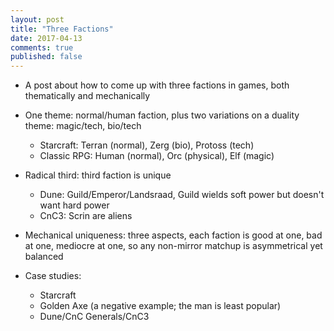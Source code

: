 ```yaml
---
layout: post
title: "Three Factions"
date: 2017-04-13
comments: true
published: false
---
```


- A post about how to come up with three factions in games, both thematically and mechanically
- One theme: normal/human faction, plus two variations on a duality theme: magic/tech, bio/tech
  - Starcraft: Terran (normal), Zerg (bio), Protoss (tech)
  - Classic RPG: Human (normal), Orc (physical), Elf (magic)
- Radical third: third faction is unique
  - Dune: Guild/Emperor/Landsraad, Guild wields soft power but doesn't want hard power
  - CnC3: Scrin are aliens
- Mechanical uniqueness: three aspects, each faction is good at one, bad at one, mediocre at one, so any non-mirror matchup is asymmetrical yet balanced

- Case studies:
  - Starcraft
  - Golden Axe (a negative example; the man is least popular)
  - Dune/CnC Generals/CnC3
